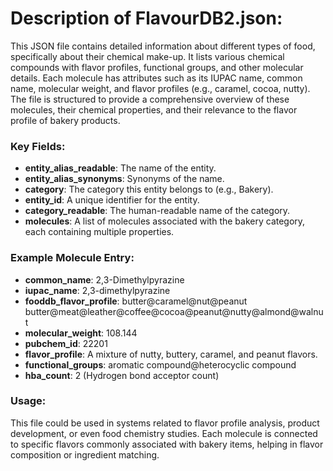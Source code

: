 # Description of FlavourDB2.json:

This JSON file contains detailed information about different types of food, specifically about their chemical make-up. It lists various chemical compounds with flavor profiles, functional groups, and other molecular details. Each molecule has attributes such as its IUPAC name, common name, molecular weight, and flavor profiles (e.g., caramel, cocoa, nutty). The file is structured to provide a comprehensive overview of these molecules, their chemical properties, and their relevance to the flavor profile of bakery products.

### Key Fields:
- **entity_alias_readable**: The name of the entity.
- **entity_alias_synonyms**: Synonyms of the name.
- **category**: The category this entity belongs to (e.g., Bakery).
- **entity_id**: A unique identifier for the entity.
- **category_readable**: The human-readable name of the category.
- **molecules**: A list of molecules associated with the bakery category, each containing multiple properties.

### Example Molecule Entry:
- **common_name**: 2,3-Dimethylpyrazine
- **iupac_name**: 2,3-dimethylpyrazine
- **fooddb_flavor_profile**: butter@caramel@nut@peanut butter@meat@leather@coffee@cocoa@peanut@nutty@almond@walnut
- **molecular_weight**: 108.144
- **pubchem_id**: 22201
- **flavor_profile**: A mixture of nutty, buttery, caramel, and peanut flavors.
- **functional_groups**: aromatic compound@heterocyclic compound
- **hba_count**: 2 (Hydrogen bond acceptor count)

### Usage:
This file could be used in systems related to flavor profile analysis, product development, or even food chemistry studies. Each molecule is connected to specific flavors commonly associated with bakery items, helping in flavor composition or ingredient matching.
